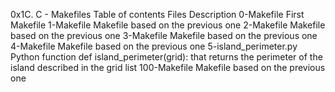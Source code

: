 0x1C. C - Makefiles
Table of contents
Files	Description
0-Makefile	First Makefile
1-Makefile	Makefile based on the previous one
2-Makefile	Makefile based on the previous one
3-Makefile	Makefile based on the previous one
4-Makefile	Makefile based on the previous one
5-island_perimeter.py	Python function def island_perimeter(grid): that returns the perimeter of the island described in the grid list
100-Makefile	Makefile based on the previous one
